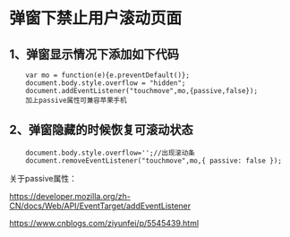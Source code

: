 # 弹窗下禁止用户滚动页面

## 1、弹窗显示情况下添加如下代码

```
	var mo = function(e){e.preventDefault()};
	document.body.style.overflow = "hidden";
	document.addEventListener("touchmove",mo,{passive,false});
	加上passive属性可兼容苹果手机
```

## 2、弹窗隐藏的时候恢复可滚动状态

```
	document.body.style.overflow='';//出现滚动条
	document.removeEventListener("touchmove",mo,{ passive: false });
```

关于passive属性：

https://developer.mozilla.org/zh-CN/docs/Web/API/EventTarget/addEventListener

https://www.cnblogs.com/ziyunfei/p/5545439.html
